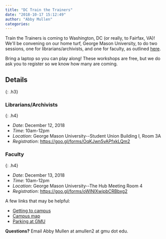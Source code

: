 ```yaml
---
title: "DC Train the Trainers"
date: "2018-10-17 15:12:49"
author: "Abby Mullen"
categories:
---
```


Train the Trainers is coming to Washington, DC (or really, to Fairfax, VA)! We'll be convening on our home turf, George Mason University, to do two sessions, one for librarians/archivists, and one for faculty, as outlined [here](https://tropy.org/blog/training-you-to-teach-tropy/).

Bring a laptop so you can play along! These workshops are free, but we do ask you to register so we know how many are coming.

## Details
{: .h3}

### Librarians/Archivists
{: .h4}
* *Date*: December 12, 2018
* *Time*: 10am-12pm
* *Location*: George Mason University--Student Union Building I, Room 3A
* *Registration*: https://goo.gl/forms/OqKJwn5vAPfxkLQm2

### Faculty
{: .h4}
* *Date*: December 13, 2018
* *Time*: 10am-12pm
* *Location*: George Mason University--The Hub Meeting Room 4
* *Registration*: https://goo.gl/forms/oWlNlXwipbCRBbxg2

A few links that may be helpful:

* [Getting to campus](https://www2.gmu.edu/about-mason/coming-campus)
* [Campus map](http://www.gmu.edu/resources/welcome/FairfaxMap2018.pdf)
* [Parking at GMU](https://parking.gmu.edu/parking-services/visitor/)

**Questions?** Email Abby Mullen at amullen2 at gmu dot edu.
